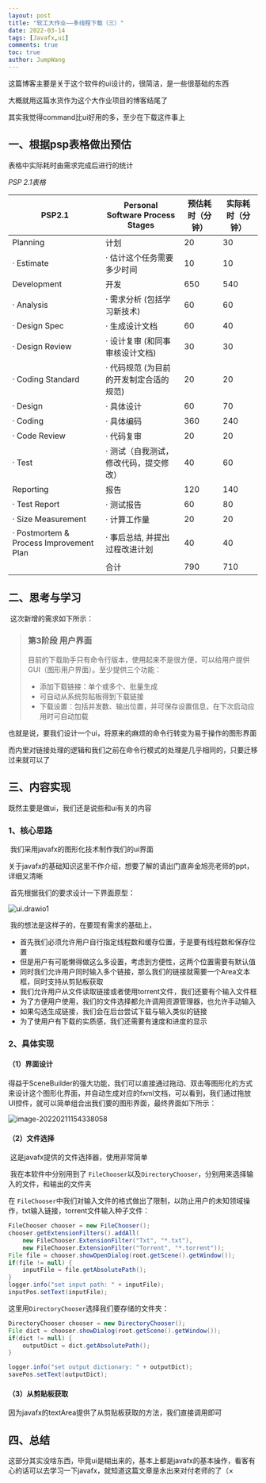 ```yaml
---
layout: post
title: "软工大作业——多线程下载（三）"
date: 2022-03-14
tags: [Javafx,ui]
comments: true
toc: true
author: JumpWang
---
```


这篇博客主要是关于这个软件的ui设计的，很简洁，是一些很基础的东西

大概就用这篇水货作为这个大作业项目的博客结尾了

其实我觉得command比ui好用的多，至少在下载这件事上

## 一、根据psp表格做出预估

表格中实际耗时由需求完成后进行的统计

*PSP 2.1表格*

| PSP2.1                                  | Personal Software Process Stages        | 预估耗时（分钟） | 实际耗时（分钟） |
| --------------------------------------- | --------------------------------------- | ---------------- | ---------------- |
| Planning                                | 计划                                    | 20               | 30               |
| · Estimate                              | · 估计这个任务需要多少时间              | 10               | 10               |
| Development                             | 开发                                    | 650              | 540              |
| · Analysis                              | · 需求分析 (包括学习新技术)             | 60               | 60               |
| · Design Spec                           | · 生成设计文档                          | 60               | 40               |
| · Design Review                         | · 设计复审 (和同事审核设计文档)         | 30               | 30               |
| · Coding Standard                       | · 代码规范 (为目前的开发制定合适的规范) | 20               | 20               |
| · Design                                | · 具体设计                              | 60               | 70               |
| · Coding                                | · 具体编码                              | 360              | 240              |
| · Code Review                           | · 代码复审                              | 20               | 20               |
| · Test                                  | · 测试（自我测试，修改代码，提交修改）  | 40               | 60               |
| Reporting                               | 报告                                    | 120              | 140              |
| · Test Report                           | · 测试报告                              | 60               | 80               |
| · Size Measurement                      | · 计算工作量                            | 20               | 20               |
| · Postmortem & Process Improvement Plan | · 事后总结, 并提出过程改进计划          | 40               | 40               |
|                                         | 合计                                    | 790              | 710              |

## 二、思考与学习

​	这次新增的需求如下所示：

> ### 第3阶段 用户界面
>
> 目前的下载助手只有命令行版本，使用起来不是很方便，可以给用户提供GUI（图形用户界面）。至少提供三个功能：
>
> - 添加下载链接：单个或多个、批量生成
> - 可自动从系统剪贴板得到下载链接
>- 下载设置：包括并发数、输出位置，并可保存设置信息，在下次启动应用时可自动加载

也就是说，要我们设计一个ui，将原来的麻烦的命令行转变为易于操作的图形界面

而内里对链接处理的逻辑和我们之前在命令行模式的处理是几乎相同的，只要迁移过来就可以了

## 三、内容实现

既然主要是做ui，我们还是说些和ui有关的内容

### 1、核心思路

​	我们采用javafx的图形化技术制作我们的ui界面

​	关于javafx的基础知识这里不作介绍，想要了解的请出门直奔金旭亮老师的ppt，详细又清晰

​	首先根据我们的要求设计一下界面原型：

![ui.drawio1](https://picgo-111.oss-cn-beijing.aliyuncs.com/img/ui.drawio1.png)

​	我的想法是这样子的，在要现有需求的基础上，

- 首先我们必须允许用户自行指定线程数和缓存位置，于是要有线程数和保存位置
- 但是用户有可能懒得做这么多设置，考虑到方便性，这两个位置需要有默认值
- 同时我们允许用户同时输入多个链接，那么我们的链接就需要一个Area文本框，同时支持从剪贴板获取
- 我们允许用户从文件读取链接或者使用torrent文件，我们还要有个输入文件框
- 为了方便用户使用，我们的文件选择都允许调用资源管理器，也允许手动输入
- 如果勾选生成链接，我们会在后台尝试下载与输入类似的链接
- 为了使用户有下载的实质感，我们还需要有速度和进度的显示

### 2、具体实现

#### （1）界面设计

​	得益于SceneBuilder的强大功能，我们可以直接通过拖动、双击等图形化的方式来设计这个图形化界面，并自动生成对应的fxml文档，可以看到，我们通过拖放UI控件，就可以简单组合出我们要的图形界面，最终界面如下所示：

![image-20220211154338058](https://picgo-111.oss-cn-beijing.aliyuncs.com/img/image-20220211154338058.png)

#### （2）文件选择

​	这是javafx提供的文件选择器，使用非常简单

​	我在本软件中分别用到了 `FileChooser`以及`DirectoryChooser`，分别用来选择输入的文件，和输出的文件夹

在 `FileChooser`中我们对输入文件的格式做出了限制，以防止用户的未知领域操作，txt输入链接，torrent文件输入种子文件：

```java
FileChooser chooser = new FileChooser();
chooser.getExtensionFilters().addAll(
	new FileChooser.ExtensionFilter("Txt", "*.txt"),
	new FileChooser.ExtensionFilter("Torrent", "*.torrent"));
File file = chooser.showOpenDialog(root.getScene().getWindow());
if(file != null) {
	inputFile = file.getAbsolutePath();
}
logger.info("set input path: " + inputFile);
inputPos.setText(inputFile);
```

这里用`DirectoryChooser`选择我们要存储的文件夹：

```java
DirectoryChooser chooser = new DirectoryChooser();
File dict = chooser.showDialog(root.getScene().getWindow());
if(dict != null) {
	outputDict = dict.getAbsolutePath();
}

logger.info("set output dictionary: " + outputDict);
savePos.setText(outputDict);
```

#### （3）从剪贴板获取

因为javafx的textArea提供了从剪贴板获取的方法，我们直接调用即可

## 四、总结

​	这部分其实没啥东西，毕竟ui是糊出来的，基本上都是javafx的基本操作，看客有心的话可以去学习一下javafx，就知道这篇文章是水出来对付老师的了（×
